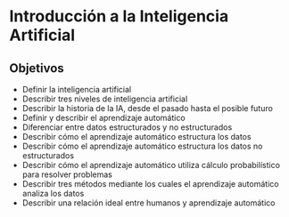 # Introducción a la Inteligencia Artificial 

## Objetivos
- Definir la inteligencia artificial
- Describir tres niveles de inteligencia artificial
- Describir la historia de la IA, desde el pasado hasta el posible futuro
- Definir y describir el aprendizaje automático
- Diferenciar entre datos estructurados y no estructurados
- Describir cómo el aprendizaje automático estructura los datos
- Describir cómo el aprendizaje automático estructura los datos no estructurados
- Describir cómo el aprendizaje automático utiliza cálculo probabilístico para resolver problemas
- Describir tres métodos mediante los cuales el aprendizaje automático analiza los datos
- Describir una relación ideal entre humanos y aprendizaje automático